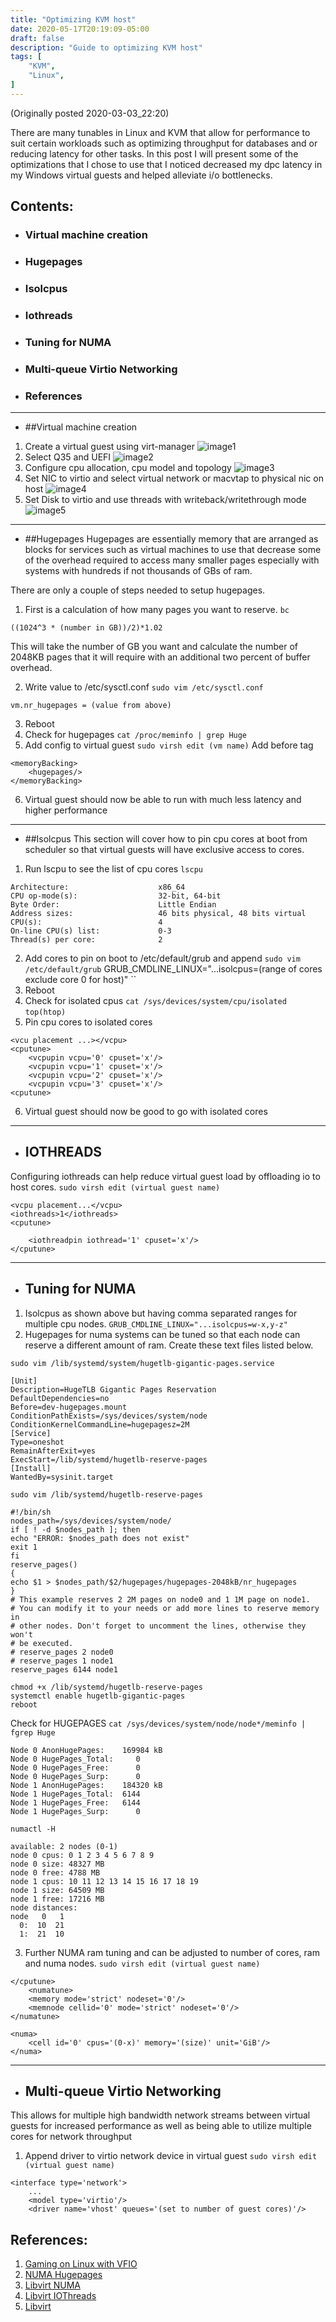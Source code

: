 ```yaml
---
title: "Optimizing KVM host"
date: 2020-05-17T20:19:09-05:00
draft: false
description: "Guide to optimizing KVM host"
tags: [
	"KVM",
	"Linux",
]
---
```

(Originally posted 2020-03-03_22:20)

There are many tunables in Linux and KVM that allow for performance to suit certain workloads such as optimizing throughput for databases and or reducing latency for other tasks. In this post I will present some of the optimizations that I chose to use that I noticed decreased my dpc latency in my Windows virtual guests and helped alleviate i/o bottlenecks. 

## Contents:
* ### Virtual machine creation
* ### Hugepages
* ### Isolcpus
* ### Iothreads
* ### Tuning for NUMA
* ### Multi-queue Virtio Networking
* ### References

---
* ##Virtual machine creation
1. Create a virtual guest using virt-manager 
![image1](/images/screenshot_20-03-03_16:08:03-01.png)
2. Select Q35 and UEFI
![image2](/images/screenshot_20-03-03_16:09:07-01.png)
3. Configure cpu allocation, cpu model and topology
![image3](/images/screenshot_20-03-03_16:10:20-01.png)
4. Set NIC to virtio and select virtual network or macvtap to physical nic on host
![image4](/images/screenshot_20-03-03_16:11:16-01.png)
5. Set Disk to virtio and use threads with writeback/writethrough mode
![image5](/images/screenshot_20-03-03_16:12:47-01.png)


---
* ##Hugepages
Hugepages are essentially memory that are arranged as blocks for services such as virtual machines to use that decrease some of the overhead required to access many smaller pages especially with systems with hundreds if not thousands of GBs of ram. 

There are only a couple of steps needed to setup hugepages.

1. First is a calculation of how many pages you want to reserve.
``
bc
``
```
((1024^3 * (number in GB))/2)*1.02 
```
This will take the number of GB you want and calculate the number of 2048KB pages that it will require with an additional two percent of buffer overhead.

2. Write value to /etc/sysctl.conf
``
sudo vim /etc/sysctl.conf
``
```
vm.nr_hugepages = (value from above)
```
3. Reboot
4. Check for hugepages
``
cat /proc/meminfo | grep Huge
``
5. Add config to virtual guest
``
sudo virsh edit (vm name)
``
Add before <os> tag 
```
<memoryBacking>
    <hugepages/>
</memoryBacking>
```
6. Virtual guest should now be able to run with much less latency and higher performance
---
* ##Isolcpus
This section will cover how to pin cpu cores at boot from scheduler so that virtual guests will have exclusive access to cores.
    
1. Run lscpu to see the list of cpu cores
``
lscpu
``
```
Architecture:                    x86_64
CPU op-mode(s):                  32-bit, 64-bit
Byte Order:                      Little Endian
Address sizes:                   46 bits physical, 48 bits virtual
CPU(s):                          4
On-line CPU(s) list:             0-3
Thread(s) per core:              2
```
2. Add cores to pin on boot to /etc/default/grub and append 
``
sudo vim /etc/default/grub
``
GRUB_CMDLINE_LINUX="...isolcpus=(range of cores exclude core 0 for host)"
``
3. Reboot
4. Check for isolated cpus
``
cat /sys/devices/system/cpu/isolated
``
``
top(htop)
``
5. Pin cpu cores to isolated cores
```
<vcu placement ...></vcpu>
<cputune>
    <vcpupin vcpu='0' cpuset='x'/>
    <vcpupin vcpu='1' cpuset='x'/>
    <vcpupin vcpu='2' cpuset='x'/>
    <vcpupin vcpu='3' cpuset='x'/>
<cputune>
```
6. Virtual guest should now be good to go with isolated cores
    
---
* ## IOTHREADS
Configuring iothreads can help reduce virtual guest load by offloading io to host cores. 
``
sudo virsh edit (virtual guest name)
``
```  
<vcpu placement...</vcpu>
<iothreads>1</iothreads>
<cputune>
```
```
    <iothreadpin iothread='1' cpuset='x'/>
</cputune>
```

---
* ## Tuning for NUMA 
1. Isolcpus as shown above but having comma separated ranges for multiple cpu nodes.
``
GRUB_CMDLINE_LINUX="...isolcpus=w-x,y-z"
``
2. Hugepages for numa systems can be tuned so that each node can reserve a different amount of ram. Create these text files listed below.
    
``
sudo vim /lib/systemd/system/hugetlb-gigantic-pages.service
``
```
[Unit]
Description=HugeTLB Gigantic Pages Reservation
DefaultDependencies=no
Before=dev-hugepages.mount
ConditionPathExists=/sys/devices/system/node
ConditionKernelCommandLine=hugepagesz=2M
[Service]
Type=oneshot
RemainAfterExit=yes
ExecStart=/lib/systemd/hugetlb-reserve-pages
[Install]
WantedBy=sysinit.target
```
``
sudo vim /lib/systemd/hugetlb-reserve-pages
``
```
#!/bin/sh
nodes_path=/sys/devices/system/node/
if [ ! -d $nodes_path ]; then
echo "ERROR: $nodes_path does not exist"
exit 1
fi
reserve_pages()
{
echo $1 > $nodes_path/$2/hugepages/hugepages-2048kB/nr_hugepages
}
# This example reserves 2 2M pages on node0 and 1 1M page on node1.
# You can modify it to your needs or add more lines to reserve memory in
# other nodes. Don't forget to uncomment the lines, otherwise they won't
# be executed.
# reserve_pages 2 node0
# reserve_pages 1 node1
reserve_pages 6144 node1
```
```
chmod +x /lib/systemd/hugetlb-reserve-pages
systemctl enable hugetlb-gigantic-pages
reboot
```
Check for HUGEPAGES 
``
cat /sys/devices/system/node/node*/meminfo | fgrep Huge
``
```
Node 0 AnonHugePages:    169984 kB
Node 0 HugePages_Total:     0
Node 0 HugePages_Free:      0
Node 0 HugePages_Surp:      0
Node 1 AnonHugePages:    184320 kB
Node 1 HugePages_Total:  6144
Node 1 HugePages_Free:   6144
Node 1 HugePages_Surp:      0
```
``
numactl -H 
``
```
available: 2 nodes (0-1)
node 0 cpus: 0 1 2 3 4 5 6 7 8 9
node 0 size: 48327 MB
node 0 free: 4788 MB
node 1 cpus: 10 11 12 13 14 15 16 17 18 19
node 1 size: 64509 MB
node 1 free: 17216 MB
node distances:
node   0   1 
  0:  10  21 
  1:  21  10 
```
3. Further NUMA ram tuning and can be adjusted to number of cores, ram and numa nodes.
``
sudo virsh edit (virtual guest name)
``
```
</cputune>
    <numatune>
    <memory mode='strict' nodeset='0'/>
    <memnode cellid='0' mode='strict' nodeset='0'/>
</numatune>
```
```
<numa>
    <cell id='0' cpus='(0-x)' memory='(size)' unit='GiB'/>
</numa>
```

---
* ## Multi-queue Virtio Networking
This allows for multiple high bandwidth network streams between virtual guests for increased performance as well as being able to utilize multiple cores for network throughput

1. Append driver to virtio network device in virtual guest
``
sudo virsh edit (virtual guest name)
``
```
<interface type='network'>
    ...
    <model type='virtio'/>
    <driver name='vhost' queues='(set to number of guest cores)'/>
```


    
## References:
1. [Gaming on Linux with VFIO](https://vfiogaming.blogspot.com/2017/08/guide-how-to-enable-huge-pages-to.html)
2. [NUMA Hugepages](https://www.redhat.com/archives/vfio-users/2017-May/msg00034.html)
3. [Libvirt NUMA](https://libvirt.org/formatdomain.html#elementsNUMATuning)
4. [Libvirt IOThreads](https://libvirt.org/formatdomain.html#elementsIOThreadsAllocation)
5. [Libvirt](https://libvirt.org/formatdomain.html)
